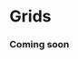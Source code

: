 
<tags
    ms.service="portalfx"
    ms.workload="portalfx"
    ms.tgt_pltfrm="portalfx"
    ms.devlang="portalfx"
    ms.topic="get-started-article"
    ms.date="09/21/2015" 
    ms.author="mattshel"/> 



<a name="grids"></a>
# Grids #

<a name="grids-coming-soon"></a>
### Coming soon ###
